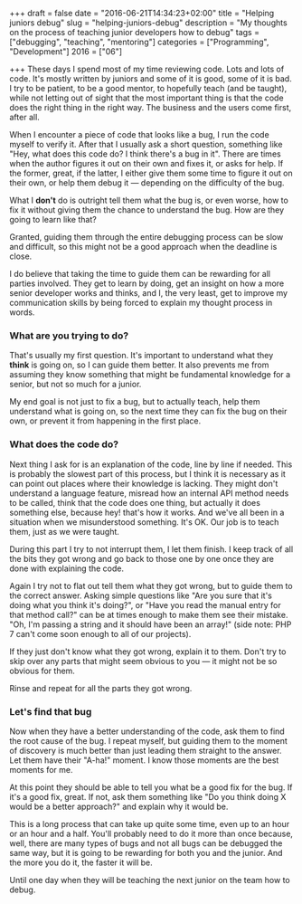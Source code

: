 +++
draft = false
date = "2016-06-21T14:34:23+02:00"
title = "Helping juniors debug"
slug = "helping-juniors-debug"
description = "My thoughts on the process of teaching junior developers how to debug"
tags = ["debugging", "teaching", "mentoring"]
categories = ["Programming", "Development"]
2016 = ["06"]

+++
These days I spend most of my time reviewing code. Lots and lots of code. It's mostly written by juniors and some of it is good, some of it is bad. I try to be patient, to be a good mentor, to hopefully teach (and be taught), while not letting out of sight that the most important thing is that the code does the right thing in the right way. The business and the users come first, after all.

When I encounter a piece of code that looks like a bug, I run the code myself to verify it. After that I usually ask a short question, something like "Hey, what does this code do? I think there's a bug in it". There are times when the author figures it out on their own and fixes it, or asks for help. If the former, great, if the latter, I either give them some time to figure it out on their own, or help them debug it &mdash; depending on the difficulty of the bug.

What I **don't** do is outright tell them what the bug is, or even worse, how to fix it without giving them the chance to understand the bug. How are they going to learn like that?

Granted, guiding them through the entire debugging process can be slow and difficult, so this might not be a good approach when the deadline is close.

I do believe that taking the time to guide them can be rewarding for all parties involved. They get to learn by doing, get an insight on how a more senior developer works and thinks, and I, the very least, get to improve my communication skills by being forced to explain my thought process in words.

### What are you trying to do?

That's usually my first question. It's important to understand what they **think** is going on, so I can guide them better. It also prevents me from assuming they know something that might be fundamental knowledge for a senior, but not so much for a junior.

My end goal is not just to fix a bug, but to actually teach, help them understand what is going on, so the next time they can fix the bug on their own, or prevent it from happening in the first place.

### What does the code do?

Next thing I ask for is an explanation of the code, line by line if needed. This is probably the slowest part of this process, but I think it is necessary as it can point out places where their knowledge is lacking. They might don't understand a language feature, misread how an internal API method needs to be called, think that the code does one thing, but actually it does something else, because hey! that's how it works. And we've all been in a situation when we misunderstood something. It's OK. Our job is to teach them, just as we were taught.

During this part I try to not interrupt them, I let them finish. I keep track of all the bits they got wrong and go back to those one by one once they are done with explaining the code.

Again I try not to flat out tell them what they got wrong, but to guide them to the correct answer. Asking simple questions like "Are you sure that it's doing what you think it's doing?", or "Have you read the manual entry for that method call?" can be at times enough to make them see their mistake. "Oh, I'm passing a string and it should have been an array!" (side note: PHP 7 can't come soon enough to all of our projects).

If they just don't know what they got wrong, explain it to them. Don't try to skip over any parts that might seem obvious to you &mdash; it might not be so obvious for them.

Rinse and repeat for all the parts they got wrong.

### Let's find that bug

Now when they have a better understanding of the code, ask them to find the root cause of the bug. I repeat myself, but guiding them to the moment of discovery is much better than just leading them straight to the answer. Let them have their "A-ha!" moment. I know those moments are the best moments for me.

At this point they should be able to tell you what be a good fix for the bug. If it's a good fix, great. If not, ask them something like "Do you think doing X would be a better approach?" and explain why it would be.

This is a long process that can take up quite some time, even up to an hour or an hour and a half. You'll probably need to do it more than once because, well, there are many types of bugs and not all bugs can be debugged the same way, but it is going to be rewarding for both you and the junior. And the more you do it, the faster it will be.

Until one day when they will be teaching the next junior on the team how to debug.
